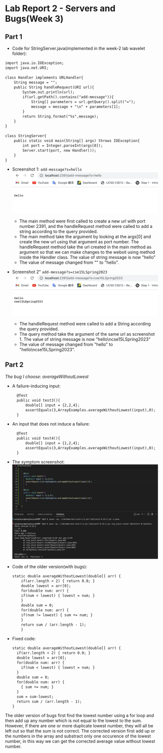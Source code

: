 # **Lab Report 2 - Servers and Bugs(Week 3)**

## **Part 1**
* Code for StringServer.java(implemented in the week-2 lab wavelet folder):
```
import java.io.IOException;
import java.net.URI;

class Handler implements URLHandler{
    String message = "";
    public String handleRequest(URI url){
        System.out.println(url);
        if(url.getPath().contains("add-message")){
            String[] parameters = url.getQuery().split("=");
            message = message + "\n" + parameters[1];
        }
        return String.format("%s",message);
    }
}

class StringServer{
    public static void main(String[] args) throws IOException{
        int port = Integer.parseInt(args[0]);
        Server.start(port, new Handler());
    }
}
```


* Screenshot 1: `add-message?s=hello`
![Image](screenshot1.png)
    * The main method were first called to create a new url with port number 2391, and the handleRequest method were called to add a string according to         the query provided. 
    * The main method take the argument by looking at the args[0] and create the new url using that argument as port number. The handleRequest method take       the url created in the main method as argument so that we can make changes to the websit using method inside the Handler class. The value of string         message is now "hello"
    * The value of message changed from "" to "hello".


* Screenshot 2" `add-message?s=cse15LSpring2023`
![Image](screenshot2.png)
    * The handleRequest method were called to add a String according the query provided.
    * The query method take the argument of the same url as screenshot 1. The value of string message is now "hello\ncse15LSpring2023"
    * The value of message changed from "hello" to "hello\ncse15LSpring2023".


## **Part 2**
*The bug I choose: averageWithoutLowest*

* A failure-inducing input:
  ```
    @Test
    public void test3(){
        double[] input = {2,2,4};
        assertEquals(3,ArrayExamples.averageWithoutLowest(input),0);
    }
  ```
* An input that does not induce a failure:
  ```
    @Test
    public void test4(){
        double[] input = {1,2,4};
        assertEquals(3,ArrayExamples.averageWithoutLowest(input),0);
    }
  ```
* The symptom screenshot:
   ![Image](picture1.png)

* Code of the older version(with bugs):
    ```
    static double averageWithoutLowest(double[] arr) {
        if(arr.length < 2) { return 0.0; }
        double lowest = arr[0];
        for(double num: arr) {
        if(num < lowest) { lowest = num; }
        }
        double sum = 0;
        for(double num: arr) {
        if(num != lowest) { sum += num; }
        }
        return sum / (arr.length - 1);
        }
    ```

* Fixed code:
    ```
    static double averageWithoutLowest(double[] arr) {
      if(arr.length < 2) { return 0.0; }
      double lowest = arr[0];
      for(double num: arr) {
        if(num < lowest) { lowest = num; }
      }
      double sum = 0;
      for(double num: arr) {
        { sum += num; }
      }
      sum = sum-lowest;
      return sum / (arr.length - 1);
    }
    ```
The older version of bugs first find the lowest number using a for loop and then add up any number which is not equal to the lowest to the sum. However, if there are one or more duplicate lowest number, they will all be left out so that the sum is not correct. The corrected version first add up or the numbers in the array and substract only one occurence of the lowest number, in this way we can get the corrected average value without lowest number.
        
   
   
  
  
    





